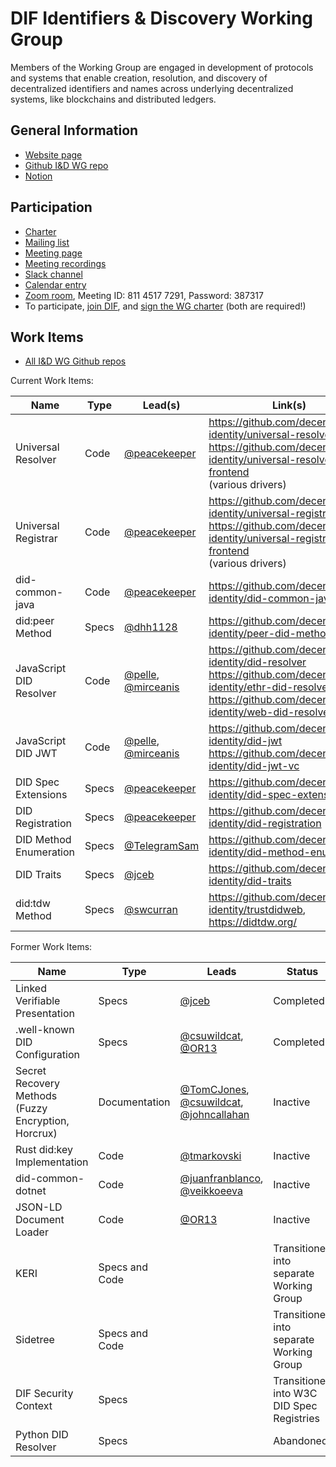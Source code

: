 # DIF Identifiers & Discovery Working Group

Members of the Working Group are engaged in development of protocols and systems that enable creation, resolution, and discovery of decentralized identifiers and names across underlying decentralized systems, like blockchains and distributed ledgers.

## General Information

- [Website page](https://identity.foundation/working-groups/identifiers-discovery.html)
- [Github I&D WG repo](https://github.com/decentralized-identity/identifiers-discovery/)
- [Notion](https://www.notion.so/dif/Identifiers-Discovery-Working-Group-aea2c07cc10d4f45b729b633691e364e)

## Participation

- [Charter](https://github.com/decentralized-identity/org/blob/master/Org%20documents/WG%20documents/DIF_ID_WG_charter_v1.pdf)
- [Mailing list](https://lists.identity.foundation/g/id-wg)
- [Meeting page](https://github.com/decentralized-identity/identifiers-discovery/blob/main/agenda.md)
- [Meeting recordings](https://docs.google.com/spreadsheets/d/1wgccmMvIImx30qVE9GhRKWWv3vmL2ZyUauuKx3IfRmA/edit#gid=111226877)
- [Slack channel](https://difdn.slack.com/messages/C4WED8JSH)
- [Calendar entry](https://calendar.google.com/event?action=TEMPLATE&tmeid=OWtzNWZuanA4bWRnYmF0ZnVxaDR0MnQ2cGVfMjAyMDA5MjFUMTgwMDAwWiBkZWNlbnRyYWxpemVkLmlkZW50aXR5QG0&tmsrc=decentralized.identity%40gmail.com&scp=ALL)
- [Zoom room](https://us02web.zoom.us/j/81145177291?pwd=NElWUEYycm4xdjAvcXhGS0V4aHNNdz09), Meeting ID: 811 4517 7291, Password: 387317
- To participate, [join DIF](https://identity.foundation/join), and [sign the WG charter](https://bit.ly/DIF-WG-select1) (both are required!)

## Work Items

- [All I&D WG Github repos](https://github.com/decentralized-identity?q=wg-id&type=&language=)

Current Work Items:

| Name | Type | Lead(s) | Link(s) |
| ----------- | -------------- | ---------------- | ----------------------- |
| Universal Resolver | Code | [@peacekeeper](https://github.com/peacekeeper) | https://github.com/decentralized-identity/universal-resolver<br> https://github.com/decentralized-identity/universal-resolver-frontend<br> (various drivers) |
| Universal Registrar | Code | [@peacekeeper](https://github.com/peacekeeper) | https://github.com/decentralized-identity/universal-registrar<br> https://github.com/decentralized-identity/universal-registrar-frontend<br> (various drivers) |
| did-common-java | Code | [@peacekeeper](https://github.com/peacekeeper) | https://github.com/decentralized-identity/did-common-java |
| did:peer Method | Specs | [@dhh1128](https://github.com/dhh1128) | https://github.com/decentralized-identity/peer-did-method-spec |
| JavaScript DID Resolver | Code | [@pelle](https://github.com/pelle), [@mirceanis](https://github.com/mirceanis) | https://github.com/decentralized-identity/did-resolver<br> https://github.com/decentralized-identity/ethr-did-resolver<br> https://github.com/decentralized-identity/web-did-resolver |
| JavaScript DID JWT | Code | [@pelle](https://github.com/pelle), [@mirceanis](https://github.com/mirceanis) | https://github.com/decentralized-identity/did-jwt<br> https://github.com/decentralized-identity/did-jwt-vc |
| DID Spec Extensions | Specs | [@peacekeeper](https://github.com/peacekeeper) | https://github.com/decentralized-identity/did-spec-extensions |
| DID Registration | Specs | [@peacekeeper](https://github.com/peacekeeper) | https://github.com/decentralized-identity/did-registration |
| DID Method Enumeration | Specs | [@TelegramSam](https://github.com/TelegramSam) | https://github.com/decentralized-identity/did-method-enum |
| DID Traits | Specs | [@jceb](https://github.com/jceb) | https://github.com/decentralized-identity/did-traits |
| did:tdw Method | Specs | [@swcurran](https://github.com/swcurran/) | https://github.com/decentralized-identity/trustdidweb, https://didtdw.org/ |

Former Work Items:

| Name | Type | Leads | Status | Link(s) |
| ----------- | -------------- | -------------- | ---------------- | ----------------------- |
| Linked Verifiable Presentation | Specs | [@jceb](https://github.com/jceb) | Completed | https://github.com/decentralized-identity/linked-vp |
| .well-known DID Configuration | Specs | [@csuwildcat](https://github.com/csuwildcat), [@OR13](https://github.com/OR13) | Completed | https://github.com/decentralized-identity/.well-known |
| Secret Recovery Methods (Fuzzy Encryption, Horcrux) | Documentation | [@TomCJones](https://github.com/TomCJones), [@csuwildcat](https://github.com/csuwildcat), [@johncallahan](https://github.com/johncallahan) | Inactive | https://github.com/decentralized-identity/secret-recovery-methods<br> https://github.com/decentralized-identity/fuzzy-encryption<br> https://github.com/decentralized-identity/horcrux |
| Rust did:key Implementation | Code | [@tmarkovski](https://github.com/tmarkovski) | Inactive | https://github.com/decentralized-identity/did-key.rs |
| did-common-dotnet | Code | [@juanfranblanco](https://github.com/juanfranblanco), [@veikkoeeva](https://github.com/veikkoeeva) | Inactive | https://github.com/decentralized-identity/did-common-dotnet |
| JSON-LD Document Loader | Code | [@OR13](https://github.com/OR13) | Inactive | https://github.com/decentralized-identity/jsonld-document-loader |
| KERI | Specs and Code | | Transitioned into separate Working Group | https://github.com/decentralized-identity/keri/ |
| Sidetree | Specs and Code | | Transitioned into separate Working Group | https://identity.foundation/working-groups/sidetree.html |
| DIF Security Context | Specs | | Transitioned into W3C DID Spec Registries | https://github.com/decentralized-identity/context |
| Python DID Resolver | Specs | | Abandoned | https://github.com/decentralized-identity/universal-resolver-python |
